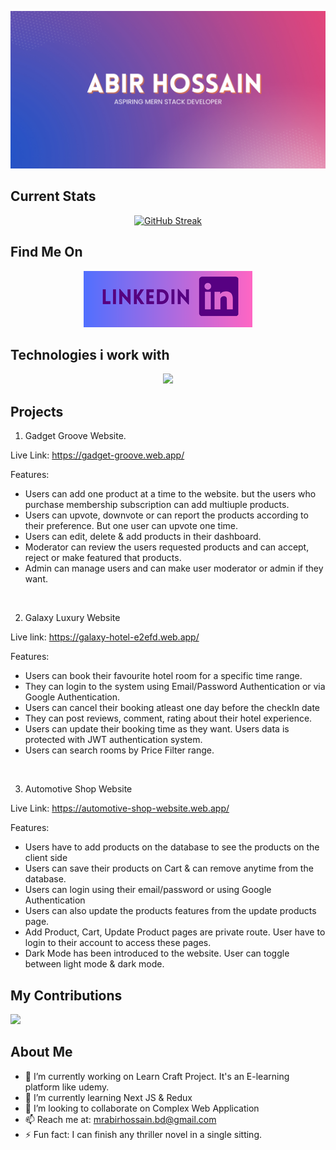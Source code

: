 ![Abir Hossain Github Banner!](https://raw.githubusercontent.com/mdhossain07/mdhossain07/main/Abir%20Profile%20Banner.png "Abir Hossain")

## Current Stats
<p align="center"> 
<a href="https://git.io/streak-stats">
  <img src="https://github-readme-streak-stats.herokuapp.com?user=mdhossain07&theme=shadow-purple&hide_border=true&date_format=j%20M%5B%20Y%5D" alt="GitHub Streak" /></a>
</p>
  

## Find Me On

<p align ="center">  
<img style={padding: "20px"} src="https://raw.githubusercontent.com/mdhossain07/mdhossain07/main/LinkedIn%20Logo.png"/> 
</p>

## Technologies i work with

<p align="center">
  <a href="https://skillicons.dev">
    <img src="https://skillicons.dev/icons?i=html,css,tailwind,bootstrap,js,react,firebase,nodejs,express,mongodb,wordpress" />
  </a>
</p>


## Projects

1. Gadget Groove Website. 

Live Link: https://gadget-groove.web.app/

Features:

<ul> 

<li>
Users can add one product at a time to the website. but the users who purchase membership subscription can add multiuple products. </li>

<li>Users can upvote, downvote or can report the products according to their preference. But one user can upvote one time. </li>

<li>Users can edit, delete & add products in their dashboard. </li>

<li>Moderator can review the users requested products and can accept, reject or make featured that products. </li>

<li>Admin can manage users and can make user moderator or admin if they want. </li>

</ul>

</br>

2. Galaxy Luxury Website

Live link: https://galaxy-hotel-e2efd.web.app/

Features:

<ul>
<li>Users can book their favourite hotel room for a specific time range. </li>

<li>They can login to the system using Email/Password Authentication or via Google Authentication. </li>
<li> Users can cancel their booking atleast one day before the checkIn date</li>
<li>They can post reviews, comment, rating about their hotel experience. </li>
<li>Users can update their booking time as they want.
Users data is protected with JWT authentication system. </li>
<li> Users can search rooms by Price Filter range.</li>

</ul>


</br>


3. Automotive Shop Website

Live Link: https://automotive-shop-website.web.app/

Features:

<ul>
<li>Users have to add products on the database to see the products on the client side</li>

<li>Users can save their products on Cart & can remove anytime from the database.</li>
<li> Users can login using their email/password or using Google Authentication
</li>
<li>Users can also update the products features from the update products page. </li>
<li>Add Product, Cart, Update Product pages are private route. User have to login to their account to access these pages. </li>
<li> Dark Mode has been introduced to the website. User can toggle between light mode & dark mode.</li>

</ul>


## My Contributions

![](http://github-profile-summary-cards.vercel.app/api/cards/profile-details?username=mdhossain07&theme=nightowl)

## About Me

- 🔭 I’m currently working on Learn Craft Project. It's an E-learning platform like udemy.
- 🌱 I’m currently learning Next JS & Redux
- 👯 I’m looking to collaborate on Complex Web Application
- 📫 Reach me at: mrabirhossain.bd@gmail.com
- ⚡ Fun fact: I can finish any thriller novel in a single sitting.
